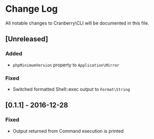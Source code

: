 # Change Log

All notable changes to Cranberry\CLI will be documented in this file.

## [Unreleased]
### Added
- `phpMinimumVersion` property to `Application\Mirror`

### Fixed
- Switched formatted Shell::exec output to `Format\String`

## [0.1.1] - 2016-12-28
### Fixed
- Output returned from Command execution is printed
